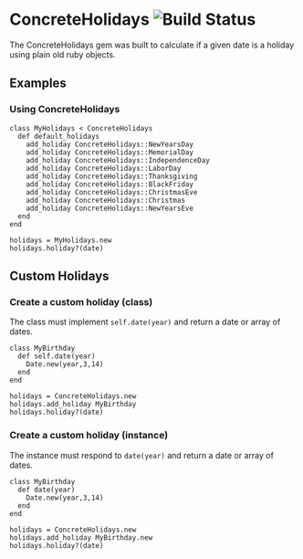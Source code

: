 # ConcreteHolidays ![Build Status](https://travis-ci.org/tablexi/concrete-holidays.svg)

The ConcreteHolidays gem was built to calculate if a given date is a holiday using plain old ruby objects.

## Examples

### Using ConcreteHolidays

    class MyHolidays < ConcreteHolidays
      def default_holidays
        add_holiday ConcreteHolidays::NewYearsDay
        add_holiday ConcreteHolidays::MemorialDay
        add_holiday ConcreteHolidays::IndependenceDay
        add_holiday ConcreteHolidays::LaborDay
        add_holiday ConcreteHolidays::Thanksgiving
        add_holiday ConcreteHolidays::BlackFriday
        add_holiday ConcreteHolidays::ChristmasEve
        add_holiday ConcreteHolidays::Christmas
        add_holiday ConcreteHolidays::NewYearsEve
      end
    end

    holidays = MyHolidays.new
    holidays.holiday?(date)

## Custom Holidays

### Create a custom holiday (class)

The class must implement `self.date(year)` and return a date or array of dates.

    class MyBirthday
      def self.date(year)
        Date.new(year,3,14)
      end
    end

    holidays = ConcreteHolidays.new
    holidays.add_holiday MyBirthday
    holidays.holiday?(date)

### Create a custom holiday (instance)

The instance must respond to `date(year)` and return a date or array of dates.

    class MyBirthday
      def date(year)
        Date.new(year,3,14)
      end
    end

    holidays = ConcreteHolidays.new
    holidays.add_holiday MyBirthday.new
    holidays.holiday?(date)
